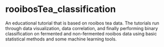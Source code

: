 # rooibosTea_classification
An educational tutorial that is based on rooibos tea data. The tutorials run through data visualization, data correlation, and finally performing binary classification on fermented and non-fermented rooibos data using basic statistical methods and some machine learning tools.
